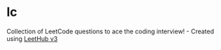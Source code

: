 # lc
Collection of LeetCode questions to ace the coding interview! - Created using [LeetHub v3](https://github.com/raphaelheinz/LeetHub-3.0)
